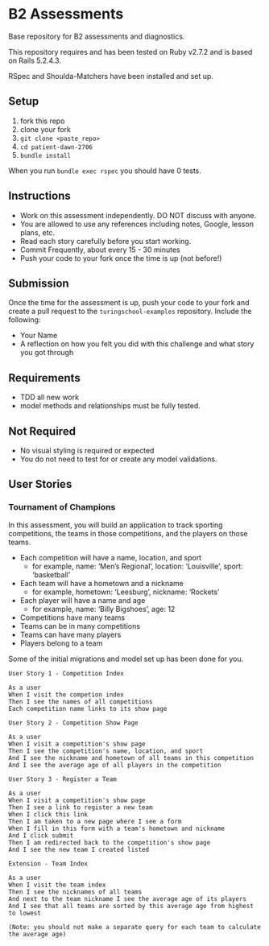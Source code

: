 # B2 Assessments

Base repository for B2 assessments and diagnostics.

This repository requires and has been tested on Ruby v2.7.2 and is based on Rails 5.2.4.3.

RSpec and Shoulda-Matchers have been installed and set up.

## Setup

1. fork this repo
2. clone your fork
3. `git clone <paste_repo>`
4. `cd patient-dawn-2706`
5. `bundle install`

When you run `bundle exec rspec` you should have 0 tests.

## Instructions

* Work on this assessment independently. DO NOT discuss with anyone.
* You are allowed to use any references including notes, Google, lesson plans, etc.
* Read each story carefully before you start working.
* Commit Frequently, about every 15 - 30 minutes
* Push your code to your fork once the time is up (not before!)

## Submission

Once the time for the assessment is up, push your code to your fork and create a pull request to the `turingschool-examples` repository. Include the following:

* Your Name
* A reflection on how you felt you did with this challenge and what story you got through

## Requirements

* TDD all new work
* model methods and relationships must be fully tested.

## Not Required

* No visual styling is required or expected
* You do not need to test for or create any model validations.

## User Stories

### Tournament of Champions

In this assessment, you will build an application to track sporting competitions, the teams in those competitions, and the players on those teams.

* Each competition will have a name, location, and sport
  * for example, name: ‘Men’s Regional’, location: ‘Louisville’, sport: ‘basketball’
* Each team will have a hometown and a nickname
  * for example, hometown: ‘Leesburg’, nickname: ‘Rockets’
* Each player will have a name and age
  * for example, name: ‘Billy Bigshoes’, age: 12
* Competitions have many teams
* Teams can be in many competitions
* Teams can have many players
* Players belong to a team

Some of the initial migrations and model set up has been done for you.

```
User Story 1 - Competition Index

As a user
When I visit the competion index
Then I see the names of all competitions
Each competition name links to its show page
```

```
User Story 2 - Competition Show Page

As a user
When I visit a competition's show page
Then I see the competition's name, location, and sport
And I see the nickname and hometown of all teams in this competition
And I see the average age of all players in the competition
```
```
User Story 3 - Register a Team

As a user
When I visit a competition's show page
Then I see a link to register a new team
When I click this link
Then I am taken to a new page where I see a form
When I fill in this form with a team's hometown and nickname
And I click submit
Then I am redirected back to the competition's show page
And I see the new team I created listed
```

```
Extension - Team Index

As a user
When I visit the team index
Then I see the nicknames of all teams
And next to the team nickname I see the average age of its players
And I see that all teams are sorted by this average age from highest to lowest

(Note: you should not make a separate query for each team to calculate the average age)
```
